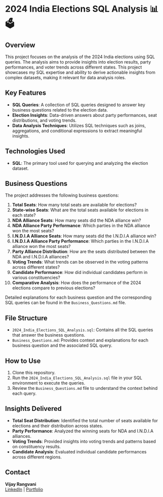 # 2024 India Elections SQL Analysis 📊🗳️

## Overview
This project focuses on the analysis of the 2024 India elections using SQL queries. The analysis aims to provide insights into election results, party performances, and voter trends across different states. This project showcases my SQL expertise and ability to derive actionable insights from complex datasets, making it relevant for data analysis roles.

## Key Features
- **SQL Queries**: A collection of SQL queries designed to answer key business questions related to the election data.
- **Election Insights**: Data-driven answers about party performances, seat distributions, and voting trends.
- **Data Analysis Techniques**: Utilizes SQL techniques such as joins, aggregations, and conditional expressions to extract meaningful insights.

## Technologies Used
- **SQL**: The primary tool used for querying and analyzing the election dataset.

## Business Questions
The project addresses the following business questions:
1. **Total Seats**: How many total seats are available for elections?
2. **State-wise Seats**: What are the total seats available for elections in each state?
3. **NDA Alliance Seats**: How many seats did the NDA alliance win?
4. **NDA Alliance Party Performance**: Which parties in the NDA alliance won the most seats?
5. **I.N.D.I.A Alliance Seats**: How many seats did the I.N.D.I.A alliance win?
6. **I.N.D.I.A Alliance Party Performance**: Which parties in the I.N.D.I.A alliance won the most seats?
7. **Party Alliance Distribution**: How are the seats distributed between the NDA and I.N.D.I.A alliances?
8. **Voting Trends**: What trends can be observed in the voting patterns across different states?
9. **Candidate Performance**: How did individual candidates perform in various constituencies?
10. **Comparative Analysis**: How does the performance of the 2024 elections compare to previous elections?

Detailed explanations for each business question and the corresponding SQL queries can be found in the `Business_Questions.md` file.

## File Structure
- `2024_India_Elections_SQL_Analysis.sql`: Contains all the SQL queries that answer the business questions.
- `Business_Questions.md`: Provides context and explanations for each business question and the associated SQL query.

## How to Use
1. Clone this repository.
2. Run the `2024_India_Elections_SQL_Analysis.sql` file in your SQL environment to execute the queries.
3. Review the `Business_Questions.md` file to understand the context behind each query.

## Insights Delivered
- **Total Seat Distribution**: Identified the total number of seats available for elections and their distribution across states.
- **Party Performance**: Analyzed the winning seats for NDA and I.N.D.I.A alliances.
- **Voting Trends**: Provided insights into voting trends and patterns based on constituency results.
- **Candidate Analysis**: Evaluated individual candidate performances across different regions.

## Contact
**Vijay Rangvani**  
[LinkedIn](https://www.linkedin.com/in/vijayrangvani/) | [Portfolio](https://mavenanalytics.io/profile/Vijay-Rangvani/132085571)
